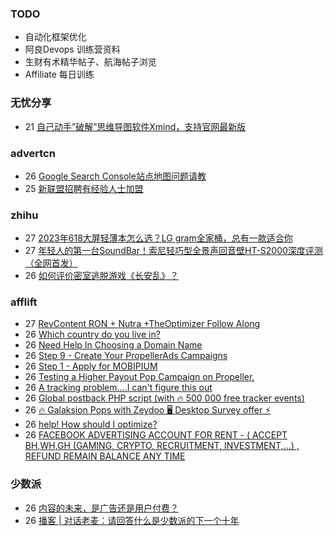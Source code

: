 ### TODO
-  自动化框架优化
-  阿良Devops 训练营资料
-  生财有术精华帖子、航海帖子浏览
-  Affiliate 每日训练

### 无忧分享
<!-- ruyo:START -->
-  21 [自己动手”破解”思维导图软件Xmind，支持官网最新版](https://51.ruyo.net/18460.html)<!-- ruyo:END -->

### advertcn
<!-- advertcn:START -->
-  26 [Google Search Console站点地图问题请教](https://www.advertcn.com/forum.php?mod=viewthread&tid=111819)
-  25 [新联盟招聘有经验人士加盟](https://www.advertcn.com/forum.php?mod=viewthread&tid=111817)<!-- advertcn:END -->

### zhihu
<!-- zhihu:START -->
-  27 [2023年618大屏轻薄本怎么选？LG gram全家桶，总有一款适合你](http://zhuanlan.zhihu.com/p/632641888?utm_campaign=rss&utm_medium=rss&utm_source=rss&utm_content=title)
-  27 [年轻人的第一台SoundBar！索尼轻巧型全景声回音壁HT-S2000深度评测（全网首发）](http://zhuanlan.zhihu.com/p/630990296?utm_campaign=rss&utm_medium=rss&utm_source=rss&utm_content=title)
-  26 [如何评价密室逃脱游戏《长安乱》？](http://www.zhihu.com/question/563950552/answer/3045961312?utm_campaign=rss&utm_medium=rss&utm_source=rss&utm_content=title)<!-- zhihu:END -->

### afflift
<!-- afflift:START -->
-  27 [RevContent RON + Nutra +TheOptimizer Follow Along](https://afflift.com/f/threads/revcontent-ron-nutra-theoptimizer-follow-along.7210/)
-  26 [Which country do you live in?](https://afflift.com/f/threads/which-country-do-you-live-in.65/)
-  26 [Need Help In Choosing a Domain Name](https://afflift.com/f/threads/need-help-in-choosing-a-domain-name.11514/)
-  26 [Step 9 - Create Your PropellerAds Campaigns](https://afflift.com/f/threads/step-9-create-your-propellerads-campaigns.7480/)
-  26 [Step 1 - Apply for MOBIPIUM](https://afflift.com/f/threads/step-1-apply-for-mobipium.2938/)
-  26 [Testing a Higher Payout Pop Campaign on Propeller.](https://afflift.com/f/threads/testing-a-higher-payout-pop-campaign-on-propeller.11509/)
-  26 [A tracking problem....I can&#39;t figure this out](https://afflift.com/f/threads/a-tracking-problem-i-cant-figure-this-out.11513/)
-  26 [Global postback PHP script &lpar;with 🔥 500 000 free tracker events&rpar;](https://afflift.com/f/threads/global-postback-php-script-with-%F0%9F%94%A5-500-000-free-tracker-events.11512/)
-  26 [🔥 Galaksion Pops with Zeydoo 🖥️ Desktop Survey offer ⚡](https://afflift.com/f/threads/%F0%9F%94%A5-galaksion-pops-with-zeydoo-%F0%9F%96%A5%EF%B8%8F-desktop-survey-offer-%E2%9A%A1.11285/)
-  26 [help! How should I optimize?](https://afflift.com/f/threads/help-how-should-i-optimize.11484/)
-  26 [FACEBOOK ADVERTISING ACCOUNT FOR RENT - &lpar; ACCEPT BH,WH,GH &lpar;GAMING, CRYPTO, RECRUITMENT, INVESTMENT,...&rpar; , REFUND REMAIN BALANCE ANY TIME](https://afflift.com/f/threads/facebook-advertising-account-for-rent-accept-bh-wh-gh-gaming-crypto-recruitment-investment-refund-remain-balance-any-time.11161/)<!-- afflift:END -->

### 少数派
<!-- sspai:START -->
-  26 [内容的未来，是广告还是用户付费？](https://sspai.com/post/82309)
-  26 [播客 | 对话老麦：请回答什么是少数派的下一个十年](https://sspai.com/post/82453)<!-- sspai:END -->
